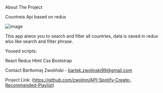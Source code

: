 About The Project

Countreis Api based on redux

![image](https://user-images.githubusercontent.com/105802129/212639704-133f2ddf-ce10-44ed-9bc7-8468cb749dbf.png)

This app alwos you to search and filter all countries, data is saved in redux also like search and filter phrase.

Yoused scripts:

React 
Redux
Html 
Css 
Bootstrap

Contact Bartłomiej Zwoliński - bartek.zwolinski99@gmail.com

Project Link: (https://github.com/zwolinn/API-Spotify-Create-Recommended-Playlist)

